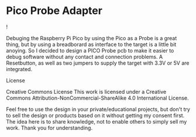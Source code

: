 
# Pico Probe Adapter


!

Debuging the Raspberry Pi Pico by using the Pico as a Probe is a great thing, but by using a breadborard as interface to the
target is a little bit anoying. So I decided to design a PICO Probe pcb to make it easier to debug software without any contact 
and connection problems. A Resetbutton, as well as two jumpers to supply the target with 3.3V or 5V are integrated.





License

Creative Commons License
This work is licensed under a Creative Commons Attribution-NonCommercial-ShareAlike 4.0 International License.

Feel free to use the design in your private/educational projects, but don't try to sell the design or products based on it without getting my consent first. The idea here is to share knowledge, not to enable others to simply sell my work. Thank you for understanding.
